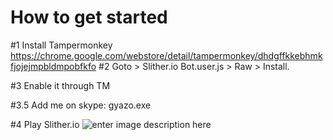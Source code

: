 # How to get started


#1 Install Tampermonkey
https://chrome.google.com/webstore/detail/tampermonkey/dhdgffkkebhmkfjojejmpbldmpobfkfo
#2 Goto > Slither.io Bot.user.js > Raw > Install.

#3 Enable it through TM

#3.5 Add me on skype: gyazo.exe

#4 Play Slither.io
![enter image description here](https://t.gyazo.com/teams/loyalhosting/6713de7b2f817a1754151f3c2291c466.gif)

